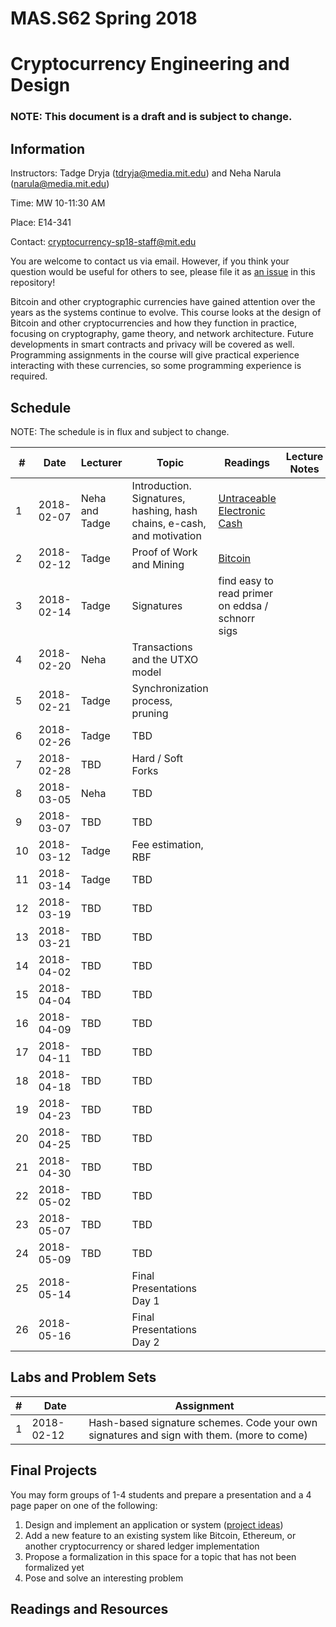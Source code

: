 # MAS.S62 Spring 2018
# Cryptocurrency Engineering and Design

### NOTE:  This document is a draft and is subject to change.

## Information

Instructors:  Tadge Dryja ([tdryja@media.mit.edu](tdryja@media.mit.edu)) and Neha Narula ([narula@media.mit.edu](narula@media.mit.edu))

Time:  MW 10-11:30 AM 

Place:  E14-341

Contact: [cryptocurrency-sp18-staff@mit.edu](cryptocurrency-sp18-staff@mit.edu)

You are welcome to contact us via email.  However, if you think your
question would be useful for others to see, please file it as [an issue](https://github.com/mit-dci/MAS.S62-public/issues)
in this repository!

Bitcoin and other cryptographic currencies have gained attention over
the years as the systems continue to evolve.  This course looks at the
design of Bitcoin and other cryptocurrencies and how they function in
practice, focusing on cryptography, game theory, and network
architecture.  Future developments in smart contracts and privacy will
be covered as well.  Programming assignments in the course will give
practical experience interacting with these currencies, so some
programming experience is required.

## Schedule

NOTE:  The schedule is in flux and subject to change.


| # | Date | Lecturer | Topic | Readings | Lecture Notes |
|---|------|----------|-------|----------|---------------|
| 1 | 2018-02-07 | Neha and Tadge | Introduction. Signatures, hashing, hash chains, e-cash, and motivation | [Untraceable Electronic Cash](http://www.wisdom.weizmann.ac.il/~/naor/PAPERS/untrace.pdf) |  |
| 2 | 2018-02-12 | Tadge | Proof of Work and Mining | [Bitcoin](http://www.bitcoin.org/bitcoin.pdf) | |
| 3 | 2018-02-14 | Tadge | Signatures | find easy to read primer on eddsa / schnorr sigs | |
| 4 | 2018-02-20 | Neha | Transactions and the UTXO model | | |
| 5 | 2018-02-21 | Tadge | Synchronization process, pruning | | |
| 6 | 2018-02-26 | Tadge | TBD | | |
| 7 | 2018-02-28 | TBD | Hard / Soft Forks | | |
| 8 | 2018-03-05 | Neha | TBD |  | |
| 9 | 2018-03-07 | TBD | TBD |  | |
| 10 | 2018-03-12 | Tadge | Fee estimation, RBF | | |
| 11 | 2018-03-14 | Tadge | TBD | | |
| 12 | 2018-03-19 | TBD | TBD | | |
| 13 | 2018-03-21 | TBD | TBD | | |
| 14 | 2018-04-02 | TBD | TBD | | |
| 15 | 2018-04-04 | TBD | TBD | | |
| 16 | 2018-04-09 | TBD | TBD | | |
| 17 | 2018-04-11 | TBD | TBD | | |
| 18 | 2018-04-18 | TBD | TBD | | |
| 19 | 2018-04-23 | TBD | TBD | | |
| 20 | 2018-04-25 | TBD | TBD | | |
| 21 | 2018-04-30 | TBD | TBD | | |
| 22 | 2018-05-02 | TBD | TBD | | |
| 23 | 2018-05-07 | TBD | TBD | | |
| 24 | 2018-05-09 | TBD | TBD | | |
| 25 | 2018-05-14 | | Final Presentations Day 1 | | |
| 26 | 2018-05-16 | | Final Presentations Day 2 | | |

## Labs and Problem Sets

| # | Date | Assignment | 
|---|------|------------|
| 1 | 2018-02-12 | Hash-based signature schemes.  Code your own signatures and sign with them. (more to come) |


## Final Projects

You may form groups of 1-4 students and prepare a
presentation and a 4 page paper on one of the following:

1.  Design and implement an application or system ([project ideas](projects.md))
2.  Add a new feature to an existing system like Bitcoin, Ethereum, or another cryptocurrency or shared ledger implementation
3.  Propose a formalization in this space for a topic that has not been formalized yet  
4.  Pose and solve an interesting problem

## Readings and Resources

